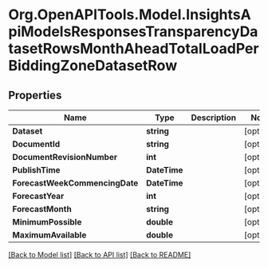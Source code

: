 # Org.OpenAPITools.Model.InsightsApiModelsResponsesTransparencyDatasetRowsMonthAheadTotalLoadPerBiddingZoneDatasetRow

## Properties

Name | Type | Description | Notes
------------ | ------------- | ------------- | -------------
**Dataset** | **string** |  | [optional] 
**DocumentId** | **string** |  | [optional] 
**DocumentRevisionNumber** | **int** |  | [optional] 
**PublishTime** | **DateTime** |  | [optional] 
**ForecastWeekCommencingDate** | **DateTime** |  | [optional] 
**ForecastYear** | **int** |  | [optional] 
**ForecastMonth** | **string** |  | [optional] 
**MinimumPossible** | **double** |  | [optional] 
**MaximumAvailable** | **double** |  | [optional] 

[[Back to Model list]](../README.md#documentation-for-models) [[Back to API list]](../README.md#documentation-for-api-endpoints) [[Back to README]](../README.md)

